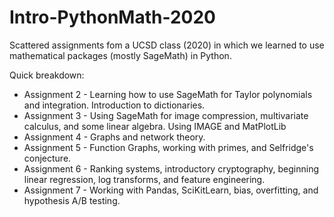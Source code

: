 # Intro-PythonMath-2020
Scattered assignments fom a UCSD class (2020) in which we learned to use mathematical packages (mostly SageMath) in Python.

Quick breakdown: 
 * Assignment 2 - Learning how to use SageMath for Taylor polynomials and integration. Introduction to dictionaries. 
 * Assignment 3 - Using SageMath for image compression, multivariate calculus, and some linear algebra. Using IMAGE and MatPlotLib
 * Assignment 4 - Graphs and network theory. 
 * Assignment 5 - Function Graphs, working with primes, and Selfridge's conjecture. 
 * Assignment 6 - Ranking systems, introductory cryptography, beginning linear regression, log transforms, and feature engineering. 
 * Assignment 7 - Working with Pandas, SciKitLearn, bias, overfitting, and hypothesis A/B testing. 
